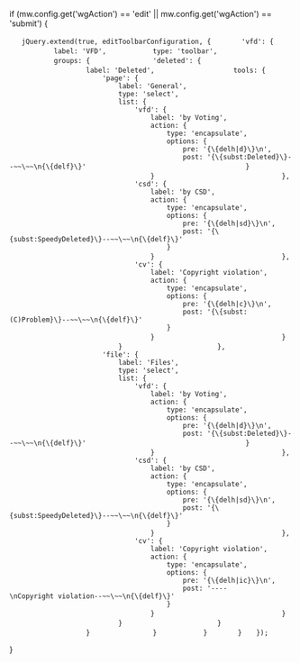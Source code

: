 if (mw.config.get('wgAction') == 'edit' || mw.config.get('wgAction') ==
'submit') {

`   jQuery.extend(true, editToolbarConfiguration, {`
`       'vfd': {`
`           label: 'VFD',`
`           type: 'toolbar',`
`           groups: {`
`               'deleted': {`
`                   label: 'Deleted',`
`                   tools: {`
`                       'page': {`
`                           label: 'General',`
`                           type: 'select',`
`                           list: {`
`                               'vfd': {`
`                                   label: 'by Voting',`
`                                   action: {`
`                                       type: 'encapsulate',`
`                                       options: {`
`                                           pre: '{\{delh|d}\}\n',`
`                                           post: '{\{subst:Deleted}\}--~~\~~\n{\{delf}\}'`
`                                       }`
`                                   }`
`                               },`
`                               'csd': {`
`                                   label: 'by CSD',`
`                                   action: {`
`                                       type: 'encapsulate',`
`                                       options: {`
`                                           pre: '{\{delh|sd}\}\n',`
`                                           post: '{\{subst:SpeedyDeleted}\}--~~\~~\n{\{delf}\}'`
`                                       }`
`                                   }`
`                               },`
`                               'cv': {`
`                                   label: 'Copyright violation',`
`                                   action: {`
`                                       type: 'encapsulate',`
`                                       options: {`
`                                           pre: '{\{delh|c}\}\n',`
`                                           post: '{\{subst:(C)Problem}\}--~~\~~\n{\{delf}\}'`
`                                       }`
`                                   }`
`                               }`
`                           }`
`                       },`
`                       'file': {`
`                           label: 'Files',`
`                           type: 'select',`
`                           list: {`
`                               'vfd': {`
`                                   label: 'by Voting',`
`                                   action: {`
`                                       type: 'encapsulate',`
`                                       options: {`
`                                           pre: '{\{delh|d}\}\n',`
`                                           post: '{\{subst:Deleted}\}--~~\~~\n{\{delf}\}'`
`                                       }`
`                                   }`
`                               },`
`                               'csd': {`
`                                   label: 'by CSD',`
`                                   action: {`
`                                       type: 'encapsulate',`
`                                       options: {`
`                                           pre: '{\{delh|sd}\}\n',`
`                                           post: '{\{subst:SpeedyDeleted}\}--~~\~~\n{\{delf}\}'`
`                                       }`
`                                   }`
`                               },`
`                               'cv': {`
`                                   label: 'Copyright violation',`
`                                   action: {`
`                                       type: 'encapsulate',`
`                                       options: {`
`                                           pre: '{\{delh|ic}\}\n',`
`                                           post: '----\nCopyright violation--~~\~~\n{\{delf}\}'`
`                                       }`
`                                   }`
`                               }`
`                           }`
`                       }`
`                   }`
`               }`
`           }`
`       }`
`   });`

}